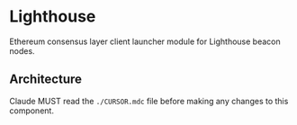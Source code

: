 # Lighthouse

Ethereum consensus layer client launcher module for Lighthouse beacon nodes.

## Architecture  
Claude MUST read the `./CURSOR.mdc` file before making any changes to this component.